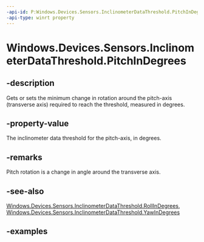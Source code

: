 ```yaml
---
-api-id: P:Windows.Devices.Sensors.InclinometerDataThreshold.PitchInDegrees
-api-type: winrt property
---
```


<!-- Property syntax.
public float PitchInDegrees { get;  set; }
-->

# Windows.Devices.Sensors.InclinometerDataThreshold.PitchInDegrees

## -description

Gets or sets the minimum change in rotation around the pitch-axis (transverse axis) required to reach the threshold, measured in degrees.

## -property-value

The inclinometer data threshold for the pitch-axis, in degrees.

## -remarks

Pitch rotation is a change in angle around the transverse axis.

## -see-also

[Windows.Devices.Sensors.InclinometerDataThreshold.RollInDegrees](inclinometerdatathreshold_rollindegrees.md), [Windows.Devices.Sensors.InclinometerDataThreshold.YawInDegrees](inclinometerdatathreshold_yawindegrees.md)

## -examples

